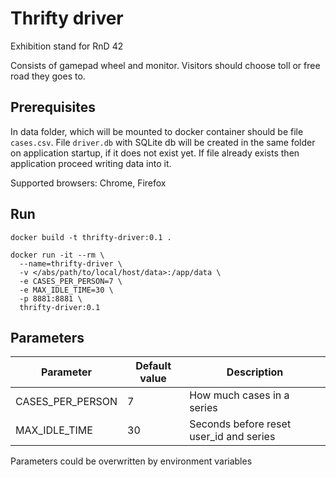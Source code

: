 # Thrifty driver

Exhibition stand for RnD 42

Consists of gamepad wheel and monitor. Visitors should choose toll or free road they goes to.

## Prerequisites

In data folder, which will be mounted to docker container should be file `cases.csv`.
File `driver.db` with SQLite db will be created in the same folder on application startup, if it does not exist yet.
If file already exists then application proceed writing data into it.

Supported browsers: Chrome, Firefox

## Run

```commandline
docker build -t thrifty-driver:0.1 .

docker run -it --rm \
  --name=thrifty-driver \
  -v </abs/path/to/local/host/data>:/app/data \
  -e CASES_PER_PERSON=7 \
  -e MAX_IDLE_TIME=30 \
  -p 8881:8881 \
  thrifty-driver:0.1
```


## Parameters

| Parameter        | Default value | Description                             |
|------------------|---------------|-----------------------------------------|
| CASES_PER_PERSON | 7             | How much cases in a series              | 
| MAX_IDLE_TIME    | 30            | Seconds before reset user_id and series |

Parameters could be overwritten by environment variables